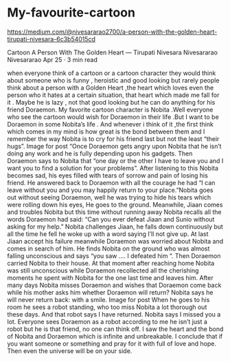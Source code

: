 # My-favourite-cartoon

https://medium.com/@nivesararao2700/a-person-with-the-golden-heart-tirupati-nivesara-6c3b54015cd

Cartoon
A Person With The Golden Heart — Tirupati Nivesara
Nivesararao
Nivesararao
Apr 25 · 3 min read

when everyone think of a cartoon or a cartoon character they would think about someone who is funny , heroistic and good looking but rarely people think about a person with a Golden Heart ,the heart which loves even the person who it hates at a certain situation, that heart which made me fall for it . Maybe he is lazy , not that good looking but he can do anything for his friend Doraemon.
My favorite cartoon character is Nobita .Well everyone who see the cartoon would wish for Doraemon in their life .But I want to be Doraemon in some Nobita’s life . And whenever i think of it ,the first think which comes in my mind is how great is the bond between them and I remember the way Nobita is to cry for his friend last but not the least “their hugs”.
Image for post
“Once Doraemon gets angry upon Nobita that he isn’t doing any work and he is fully depending upon his gadgets. Then Doraemon says to Nobita that “one day or the other I have to leave you and I want you to find a solution for your problems”. After listening to this Nobita becomes sad, his eyes filled with tears of sorrow and pain of losing his friend. He answered back to Doraemon with all the courage he had “I can leave without you and you may happily return to your place.”Nobita goes out without seeing Doraemon, well he was trying to hide his tears which were rolling down his eyes, He goes to the ground. Meanwhile, Jiaan comes and troubles Nobita but this time without running away Nobita recalls all the words Doraemon had said: “Can you ever defeat Jiaan and Sunio without asking for my help.” Nobita challenges Jiaan, he falls down continuously but all the time he fell he woke up with a word saying I’ll not give up. At last Jiaan accept his failure meanwhile Doraemon was worried about Nobita and comes in search of him. He finds Nobita on the ground who was almost falling unconscious and says “you saw …. I defeated him “. Then Doraemon carried Nobita to their house. At that moment after reaching home Nobita was still unconscious while Doraemon recollected all the cherishing moments he spent with Nobita for the one last time and leaves him. After many days Nobita misses Doraemon and wishes that Doraemon come back while his mother asks him whether Doraemon will return? Nobita says he will never return back: with a smile.
Image for post
When he goes to his room he sees a robot standing, who too miss Nobita a lot thorough out these days. And that robot says I have returned. Nobita says I missed you a lot.
Everyone sees Doraemon as a robot according to me he isn’t just a robot but he is that friend, no one can think off. I saw the heart and the bond of Nobita and Doraemon which is infinite and unbreakable. I conclude that if you want someone or something and pray for it with full of love and hope. Then even the universe will be on your side.
